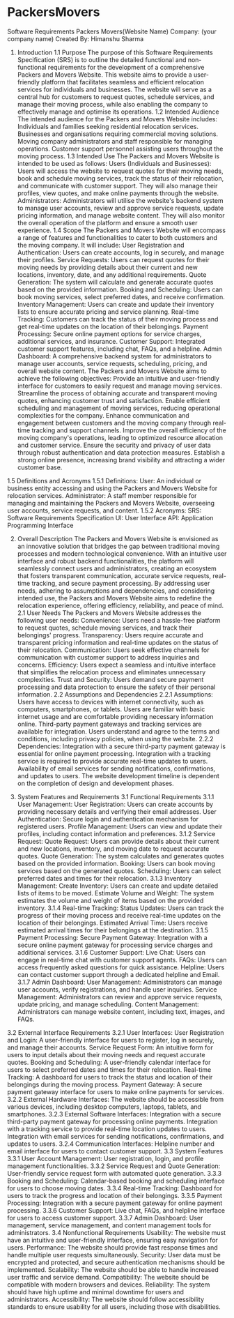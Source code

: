 # PackersMovers
Software Requirements
Packers Movers(Website Name)
Company: (your company name)
Created By: Himanshu Sharma

1. Introduction
1.1 Purpose
The purpose of this Software Requirements Specification (SRS) is to outline the detailed functional and non-functional requirements for the development of a comprehensive Packers and Movers Website. This website aims to provide a user-friendly platform that facilitates seamless and efficient relocation services for individuals and businesses. The website will serve as a central hub for customers to request quotes, schedule services, and manage their moving process, while also enabling the company to effectively manage and optimise its operations.
1.2 Intended Audience
The intended audience for the Packers and Movers Website includes:
Individuals and families seeking residential relocation services.
Businesses and organisations requiring commercial moving solutions.
Moving company administrators and staff responsible for managing operations.
Customer support personnel assisting users throughout the moving process.
1.3 Intended Use
The Packers and Movers Website is intended to be used as follows:
Users (Individuals and Businesses): Users will access the website to request quotes for their moving needs, book and schedule moving services, track the status of their relocation, and communicate with customer support. They will also manage their profiles, view quotes, and make online payments through the website.
Administrators: Administrators will utilise the website's backend system to manage user accounts, review and approve service requests, update pricing information, and manage website content. They will also monitor the overall operation of the platform and ensure a smooth user experience.
1.4 Scope
The Packers and Movers Website will encompass a range of features and functionalities to cater to both customers and the moving company. It will include:
User Registration and Authentication: Users can create accounts, log in securely, and manage their profiles.
Service Requests: Users can request quotes for their moving needs by providing details about their current and new locations, inventory, date, and any additional requirements.
Quote Generation: The system will calculate and generate accurate quotes based on the provided information.
Booking and Scheduling: Users can book moving services, select preferred dates, and receive confirmation.
Inventory Management: Users can create and update their inventory lists to ensure accurate pricing and service planning.
Real-time Tracking: Customers can track the status of their moving process and get real-time updates on the location of their belongings.
Payment Processing: Secure online payment options for service charges, additional services, and insurance.
Customer Support: Integrated customer support features, including chat, FAQs, and a helpline.
Admin Dashboard: A comprehensive backend system for administrators to manage user accounts, service requests, scheduling, pricing, and overall website content.
The Packers and Movers Website aims to achieve the following objectives:
Provide an intuitive and user-friendly interface for customers to easily request and manage moving services.
Streamline the process of obtaining accurate and transparent moving quotes, enhancing customer trust and satisfaction.
Enable efficient scheduling and management of moving services, reducing operational complexities for the company.
Enhance communication and engagement between customers and the moving company through real-time tracking and support channels.
Improve the overall efficiency of the moving company's operations, leading to optimized resource allocation and customer service.
Ensure the security and privacy of user data through robust authentication and data protection measures.
Establish a strong online presence, increasing brand visibility and attracting a wider customer base.

1.5 Definitions and Acronyms
1.5.1 Definitions:
User: An individual or business entity accessing and using the Packers and Movers Website for relocation services.
Administrator: A staff member responsible for managing and maintaining the Packers and Movers Website, overseeing user accounts, service requests, and content.
1.5.2 Acronyms:
SRS: Software Requirements Specification
UI: User Interface
API: Application Programming Interface


2. Overall Description
The Packers and Movers Website is envisioned as an innovative solution that bridges the gap between traditional moving processes and modern technological convenience. With an intuitive user interface and robust backend functionalities, the platform will seamlessly connect users and administrators, creating an ecosystem that fosters transparent communication, accurate service requests, real-time tracking, and secure payment processing. By addressing user needs, adhering to assumptions and dependencies, and considering intended use, the Packers and Movers Website aims to redefine the relocation experience, offering efficiency, reliability, and peace of mind.
2.1 User Needs
The Packers and Movers Website addresses the following user needs:
Convenience: Users need a hassle-free platform to request quotes, schedule moving services, and track their belongings' progress.
Transparency: Users require accurate and transparent pricing information and real-time updates on the status of their relocation.
Communication: Users seek effective channels for communication with customer support to address inquiries and concerns.
Efficiency: Users expect a seamless and intuitive interface that simplifies the relocation process and eliminates unnecessary complexities.
Trust and Security: Users demand secure payment processing and data protection to ensure the safety of their personal information.
2.2 Assumptions and Dependencies
2.2.1 Assumptions:
Users have access to devices with internet connectivity, such as computers, smartphones, or tablets.
Users are familiar with basic internet usage and are comfortable providing necessary information online.
Third-party payment gateways and tracking services are available for integration.
Users understand and agree to the terms and conditions, including privacy policies, when using the website.
2.2.2 Dependencies:
Integration with a secure third-party payment gateway is essential for online payment processing.
Integration with a tracking service is required to provide accurate real-time updates to users.
Availability of email services for sending notifications, confirmations, and updates to users.
The website development timeline is dependent on the completion of design and development phases.


3. System Features and Requirements
3.1 Functional Requirements
3.1.1 User Management:
User Registration: Users can create accounts by providing necessary details and verifying their email addresses.
User Authentication: Secure login and authentication mechanism for registered users.
Profile Management: Users can view and update their profiles, including contact information and preferences.
3.1.2 Service Request:
Quote Request: Users can provide details about their current and new locations, inventory, and moving date to request accurate quotes.
Quote Generation: The system calculates and generates quotes based on the provided information.
Booking: Users can book moving services based on the generated quotes.
Scheduling: Users can select preferred dates and times for their relocation.
3.1.3 Inventory Management:
Create Inventory: Users can create and update detailed lists of items to be moved.
Estimate Volume and Weight: The system estimates the volume and weight of items based on the provided inventory.
3.1.4 Real-time Tracking:
Status Updates: Users can track the progress of their moving process and receive real-time updates on the location of their belongings.
Estimated Arrival Time: Users receive estimated arrival times for their belongings at the destination.
3.1.5 Payment Processing:
Secure Payment Gateway: Integration with a secure online payment gateway for processing service charges and additional services.
3.1.6 Customer Support:
Live Chat: Users can engage in real-time chat with customer support agents.
FAQs: Users can access frequently asked questions for quick assistance.
Helpline: Users can contact customer support through a dedicated helpline and Email.
3.1.7 Admin Dashboard:
User Management: Administrators can manage user accounts, verify registrations, and handle user inquiries.
Service Management: Administrators can review and approve service requests, update pricing, and manage scheduling.
Content Management: Administrators can manage website content, including text, images, and FAQs.

3.2 External Interface Requirements
3.2.1 User Interfaces:
User Registration and Login: A user-friendly interface for users to register, log in securely, and manage their accounts.
Service Request Form: An intuitive form for users to input details about their moving needs and request accurate quotes.
Booking and Scheduling: A user-friendly calendar interface for users to select preferred dates and times for their relocation.
Real-time Tracking: A dashboard for users to track the status and location of their belongings during the moving process.
Payment Gateway: A secure payment gateway interface for users to make online payments for services.
3.2.2 External Hardware Interfaces:
The website should be accessible from various devices, including desktop computers, laptops, tablets, and smartphones.
3.2.3 External Software Interfaces:
Integration with a secure third-party payment gateway for processing online payments.
Integration with a tracking service to provide real-time location updates to users.
Integration with email services for sending notifications, confirmations, and updates to users.
3.2.4 Communication Interfaces:
Helpline number and email interface for users to contact customer support.
3.3 System Features
3.3.1 User Account Management:
User registration, login, and profile management functionalities.
3.3.2 Service Request and Quote Generation:
User-friendly service request form with automated quote generation.
3.3.3 Booking and Scheduling:
Calendar-based booking and scheduling interface for users to choose moving dates.
3.3.4 Real-time Tracking:
Dashboard for users to track the progress and location of their belongings.
3.3.5 Payment Processing:
Integration with a secure payment gateway for online payment processing.
3.3.6 Customer Support:
Live chat, FAQs, and helpline interface for users to access customer support.
3.3.7 Admin Dashboard:
User management, service management, and content management tools for administrators.
3.4 Nonfunctional Requirements
Usability: The website must have an intuitive and user-friendly interface, ensuring easy navigation for users.
Performance: The website should provide fast response times and handle multiple user requests simultaneously.
Security: User data must be encrypted and protected, and secure authentication mechanisms should be implemented.
Scalability: The website should be able to handle increased user traffic and service demand.
Compatibility: The website should be compatible with modern browsers and devices.
Reliability: The system should have high uptime and minimal downtime for users and administrators.
Accessibility: The website should follow accessibility standards to ensure usability for all users, including those with disabilities.
